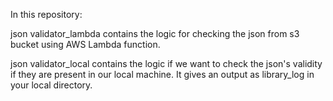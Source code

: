 In this repository:

json validator_lambda contains the logic for checking the json from s3 bucket using AWS Lambda function. 


json validator_local contains the logic if we want to check the json's validity if they are present in our local machine. It gives an output as library_log in your local directory.
